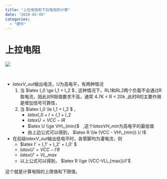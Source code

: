 ```yaml
---
title: "上拉电阻和下拉电阻的计算"
date: "2020-02-05"
categories: 
  - "硬件"
---
```


# 上拉电阻

[![](images/VRYB7LXMMLCR7QLR7KOR6.png)](http://127.0.0.1/?attachment_id=2945)

 

- $latex V\_{out}$输出电流，U为高电平，有两种情况
    1. 当 $latex I\_0 \\ge I\_1 + I\_2 $ , 这种情况下，RL1和RL2两个负载不会通过R取电流，因此对R阻值要求不高，通常 4.7K < R < 20k ,此时R的主要作用是增加信号可靠性，
    2. 当 $latex I\_0 \\le I\_1 + I\_2 $ ,
        - $latex I\_0 + I = I\_1 + I\_2$
        - $latex U = VCC - IR$
        - $latex U \\ge VH\_{min}$   ,这个$latex VH\_{min}$为高电平的最低值
        - 由上边公式可以得到， $latex R \\le (VCC - VH\_{min}) )/ I$
- 在前级$latex V\_{out}$输出低电平时，各管脚均为灌电流，则
    - $latex I' = I\_1' + I\_2' + I\_0' $
    - $latex U' = VCC - I' R$
    - $latex U' = VL\_{max}$
    - 以上公式可以得到， $latex R \\ge (VCC-VL\_{max})/I'$

这个就是计算电阻的上限值和下限值。
